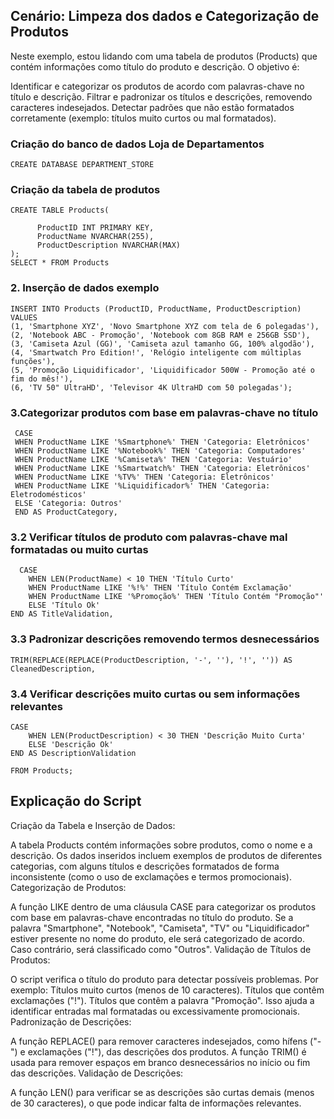 ## Cenário: Limpeza dos dados e Categorização de Produtos
Neste exemplo, estou lidando com uma tabela de produtos (Products) que contém informações como título do produto e descrição. O objetivo é:

Identificar e categorizar os produtos de acordo com palavras-chave no título e descrição.
Filtrar e padronizar os títulos e descrições, removendo caracteres indesejados.
Detectar padrões que não estão formatados corretamente (exemplo: títulos muito curtos ou mal formatados).

### Criação do banco de dados Loja de Departamentos
    CREATE DATABASE DEPARTMENT_STORE
### Criação da tabela de produtos 
    CREATE TABLE Products(
    
          ProductID INT PRIMARY KEY,
          ProductName NVARCHAR(255),
          ProductDescription NVARCHAR(MAX)
    );
    SELECT * FROM Products
  ### 2. Inserção de dados exemplo
    
    INSERT INTO Products (ProductID, ProductName, ProductDescription)
    VALUES
    (1, 'Smartphone XYZ', 'Novo Smartphone XYZ com tela de 6 polegadas'),
    (2, 'Notebook ABC - Promoção', 'Notebook com 8GB RAM e 256GB SSD'),
    (3, 'Camiseta Azul (GG)', 'Camiseta azul tamanho GG, 100% algodão'),
    (4, 'Smartwatch Pro Edition!', 'Relógio inteligente com múltiplas funções'),
    (5, 'Promoção Liquidificador', 'Liquidificador 500W - Promoção até o fim do mês!'),
    (6, 'TV 50" UltraHD', 'Televisor 4K UltraHD com 50 polegadas');
   
   ### 3.Categorizar produtos com base em palavras-chave no título
       
     CASE
     WHEN ProductName LIKE '%Smartphone%' THEN 'Categoria: Eletrônicos'
     WHEN ProductName LIKE '%Notebook%' THEN 'Categoria: Computadores'
     WHEN ProductName LIKE '%Camiseta%' THEN 'Categoria: Vestuário'
     WHEN ProductName LIKE '%Smartwatch%' THEN 'Categoria: Eletrônicos'
     WHEN ProductName LIKE '%TV%' THEN 'Categoria: Eletrônicos'
     WHEN ProductName LIKE '%Liquidificador%' THEN 'Categoria: Eletrodomésticos'
     ELSE 'Categoria: Outros'
     END AS ProductCategory,

  ### 3.2 Verificar títulos de produto com palavras-chave mal formatadas ou muito curtas
    
      CASE
        WHEN LEN(ProductName) < 10 THEN 'Título Curto'
        WHEN ProductName LIKE '%!%' THEN 'Título Contém Exclamação'
        WHEN ProductName LIKE '%Promoção%' THEN 'Título Contém "Promoção"'
        ELSE 'Título Ok'
    END AS TitleValidation,

  ### 3.3 Padronizar descrições removendo termos desnecessários
    
    TRIM(REPLACE(REPLACE(ProductDescription, '-', ''), '!', '')) AS CleanedDescription,

  ### 3.4 Verificar descrições muito curtas ou sem informações relevantes
    CASE
        WHEN LEN(ProductDescription) < 30 THEN 'Descrição Muito Curta'
        ELSE 'Descrição Ok'
    END AS DescriptionValidation

    FROM Products;  


## Explicação do Script

Criação da Tabela e Inserção de Dados:

A tabela Products contém informações sobre produtos, como o nome e a descrição.
Os dados inseridos incluem exemplos de produtos de diferentes categorias, com alguns títulos e descrições formatados de forma inconsistente (como o uso de exclamações e termos promocionais).
Categorização de Produtos:

A função LIKE dentro de uma cláusula CASE para categorizar os produtos com base em palavras-chave encontradas no título do produto. Se a palavra "Smartphone", "Notebook", "Camiseta", "TV" ou "Liquidificador" estiver presente no nome do produto, ele será categorizado de acordo. Caso contrário, será classificado como "Outros".
Validação de Títulos de Produtos:

O script verifica o título do produto para detectar possíveis problemas. Por exemplo:
Títulos muito curtos (menos de 10 caracteres).
Títulos que contêm exclamações ("!").
Títulos que contêm a palavra "Promoção".
Isso ajuda a identificar entradas mal formatadas ou excessivamente promocionais.
Padronização de Descrições:

A função REPLACE() para remover caracteres indesejados, como hífens ("-") e exclamações ("!"), das descrições dos produtos.
A função TRIM() é usada para remover espaços em branco desnecessários no início ou fim das descrições.
Validação de Descrições:

A função LEN() para verificar se as descrições são curtas demais (menos de 30 caracteres), o que pode indicar falta de informações relevantes.




